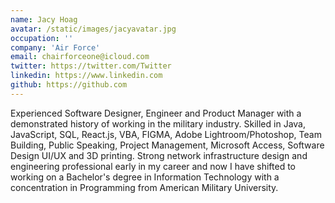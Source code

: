 ```yaml
---
name: Jacy Hoag
avatar: /static/images/jacyavatar.jpg
occupation: ''
company: 'Air Force'
email: chairforceone@icloud.com
twitter: https://twitter.com/Twitter
linkedin: https://www.linkedin.com
github: https://github.com
---
```


Experienced Software Designer, Engineer and Product Manager with a demonstrated history of working in the
military industry. Skilled in Java, JavaScript, SQL, React.js, VBA, FIGMA, Adobe Lightroom/Photoshop,
Team Building, Public Speaking, Project Management, Microsoft Access, Software Design UI/UX and 3D printing.
Strong network infrastructure design and engineering professional early in my career and now I have shifted
to working on a Bachelor's degree in Information Technology with a concentration in Programming from American
Military University.

